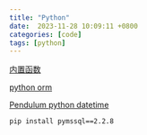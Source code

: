 ```yaml
---
title: "Python"
date:  2023-11-28 10:09:11 +0800
categories: [code]
tags: [python]
---
```


[内置函数](https://docs.python.org/zh-cn/3/library/functions.html#bool)


[python orm](https://docs.sqlalchemy.org/en/20/intro.html#installation)


[Pendulum  python datetime](https://pendulum.eustace.io/)


```sh
pip install pymssql==2.2.8
```
